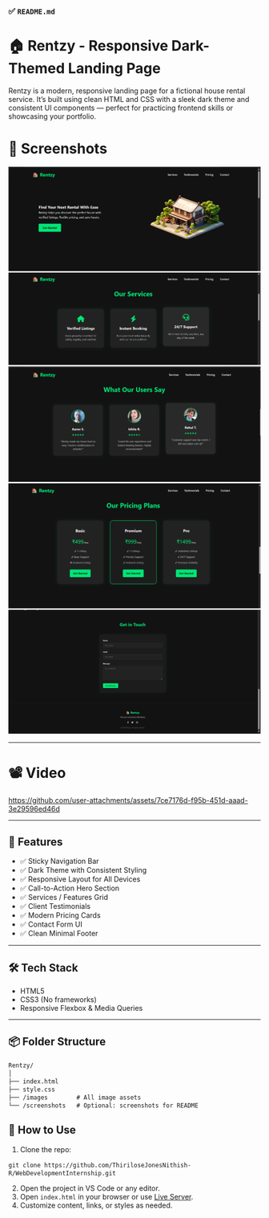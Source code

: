 ### ✅ `README.md`

# 🏠 Rentzy - Responsive Dark-Themed Landing Page

Rentzy is a modern, responsive landing page for a fictional house rental service. It’s built using clean HTML and CSS with a sleek dark theme and consistent UI components — perfect for practicing frontend skills or showcasing your portfolio.

# 📸 Screenshots

![Hero](https://github.com/ThiriloseJonesNithish-R/WebDevelopmentInternship/blob/653a1eb5748f5dc6c3e98d40d703d1b5016510eb/02_LandingPage/screenshots/hero.png)
![Services](https://github.com/ThiriloseJonesNithish-R/WebDevelopmentInternship/blob/653a1eb5748f5dc6c3e98d40d703d1b5016510eb/02_LandingPage/screenshots/services.png)  
![Testimonials](https://github.com/ThiriloseJonesNithish-R/WebDevelopmentInternship/blob/653a1eb5748f5dc6c3e98d40d703d1b5016510eb/02_LandingPage/screenshots/testimonials.png)  
![Pricing](https://github.com/ThiriloseJonesNithish-R/WebDevelopmentInternship/blob/653a1eb5748f5dc6c3e98d40d703d1b5016510eb/02_LandingPage/screenshots/pricing.png)  
![Contact + Footer](https://github.com/ThiriloseJonesNithish-R/WebDevelopmentInternship/blob/653a1eb5748f5dc6c3e98d40d703d1b5016510eb/02_LandingPage/screenshots/contact-footer.png)

---

# 📽️ Video

https://github.com/user-attachments/assets/7ce7176d-f95b-451d-aaad-3e29596ed46d

---

## 📁 Features

- ✅ Sticky Navigation Bar
- ✅ Dark Theme with Consistent Styling
- ✅ Responsive Layout for All Devices
- ✅ Call-to-Action Hero Section
- ✅ Services / Features Grid
- ✅ Client Testimonials
- ✅ Modern Pricing Cards
- ✅ Contact Form UI
- ✅ Clean Minimal Footer

---

## 🛠️ Tech Stack

- HTML5
- CSS3 (No frameworks)
- Responsive Flexbox & Media Queries

---

## 📦 Folder Structure

```
Rentzy/
│
├── index.html
├── style.css
├── /images        # All image assets
└── /screenshots   # Optional: screenshots for README
````

## 🚀 How to Use

1. Clone the repo:

```
git clone https://github.com/ThiriloseJonesNithish-R/WebDevelopmentInternship.git
```

2. Open the project in VS Code or any editor.
3. Open `index.html` in your browser or use [Live Server](https://marketplace.visualstudio.com/items?itemName=ritwickdey.LiveServer).
4. Customize content, links, or styles as needed.
